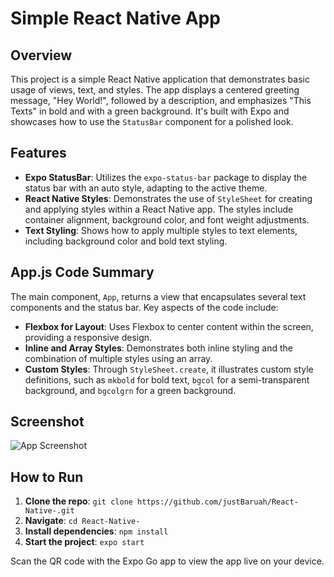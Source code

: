 # Simple React Native App

## Overview

This project is a simple React Native application that demonstrates basic usage of views, text, and styles. The app displays a centered greeting message, "Hey World!", followed by a description, and emphasizes "This Texts" in bold and with a green background. It's built with Expo and showcases how to use the `StatusBar` component for a polished look.

## Features

- **Expo StatusBar**: Utilizes the `expo-status-bar` package to display the status bar with an auto style, adapting to the active theme.
- **React Native Styles**: Demonstrates the use of `StyleSheet` for creating and applying styles within a React Native app. The styles include container alignment, background color, and font weight adjustments.
- **Text Styling**: Shows how to apply multiple styles to text elements, including background color and bold text styling.

## App.js Code Summary

The main component, `App`, returns a view that encapsulates several text components and the status bar. Key aspects of the code include:

- **Flexbox for Layout**: Uses Flexbox to center content within the screen, providing a responsive design.
- **Inline and Array Styles**: Demonstrates both inline styling and the combination of multiple styles using an array.
- **Custom Styles**: Through `StyleSheet.create`, it illustrates custom style definitions, such as `mkbold` for bold text, `bgcol` for a semi-transparent background, and `bgcolgrn` for a green background.

## Screenshot

![App Screenshot](https://drive.google.com/file/d/1S33Adrlcc0ikAwdaEabV3L3FPI69PN7K/view?usp=sharing)

## How to Run

1. **Clone the repo**: `git clone https://github.com/justBaruah/React-Native-.git`
2. **Navigate**: `cd React-Native-`
3. **Install dependencies**: `npm install`
4. **Start the project**: `expo start`

Scan the QR code with the Expo Go app to view the app live on your device.
